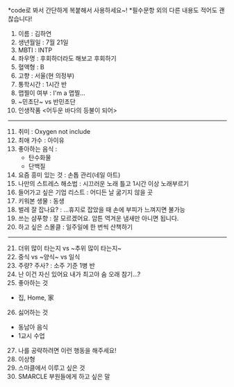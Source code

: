 *code로 봐서 간단하게 복붙해서 사용하세요~!
*필수문항 외의 다른 내용도 적어도 괜찮습니다!

1. 이름 : 김하연
2. 생년월일 : 7월 21일
3. MBTI : INTP
4. 좌우명 : 후회하더라도 해보고 후회하기
5. 혈액형 : B
6. 고향 : 서울(현 의정부)
7. 통학시간 : 1시간 반
8. 맵찔이 여부 : I'm a 맵찔...
9. ~민초단~ vs 반민초단
10. 인생작품
<어두운 바다의 등불이 되어>
---
11. 취미 : Oxygen not include
12. 최애 가수 : 아이유
13. 좋아하는 음식 :
    - 탄수화물
    - 단백질
15. 요즘 흥미 있는 것 : 손톱 관리(네일 아트)
16. 나만의 스트레스 해소법 : 시끄러운 노래 틀고 1시간 이상 노래부르기
17. 들어가고 싶은 기업 리스트 : 어디든 날 굶기지 않을 곳
18. 키워본 생물 : 동생
19. 벌레 잘 잡나요? : ...휴지로 잡았을 때 손에 부피가 느껴지면 불가능
20. 쓰는 샴푸향 : 잘 모르겠어요. 암튼 역겨운 냄새만 아니면 됩니다.
21. 하고 싶은 스몰클 : 일주일에 한 번씩 산책하기
***
21. 더위 많이 타는지 vs ~추위 많이 타는지~
22. 중식 vs ~양식~ vs 일식
23. 주량? 주사? : 소주 기준 1병 반
24. 난 이건 자신 있어요 내가 최고야
  숨 오래 참기...?
25. 좋아하는 것
  - 집, Home, 家
26. 싫어하는 것
  - 동남아 음식
  - 1교시 수업
27. 나를 공략하려면 이런 행동을 해주세요!
28. 이상형
29. 스마클에서 이루고 싶은 것
30. SMARCLE 부원들에게 하고 싶은 말
